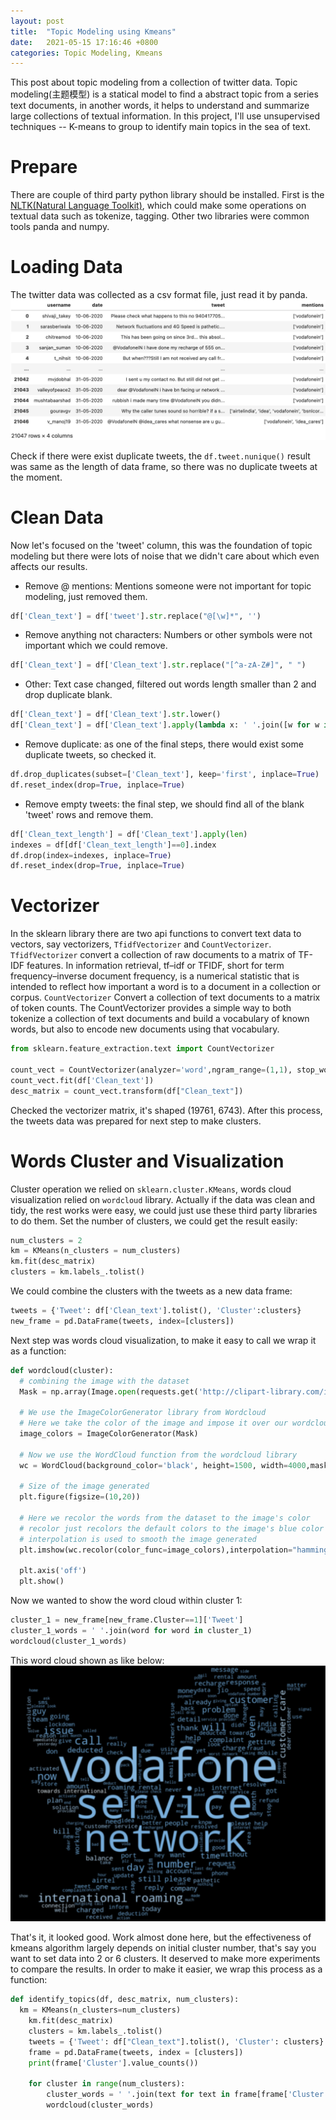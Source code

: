 ```yaml
---
layout: post
title:  "Topic Modeling using Kmeans"
date:   2021-05-15 17:16:46 +0800
categories: Topic Modeling, Kmeans
---
```

This post about topic modeling from a collection of twitter data. Topic modeling(主题模型) is a statical model to find a abstract topic from a series text documents, in another words, it helps to understand and summarize large collections of textual information.
In this project, I'll use unsupervised techniques -- K-means to group to identify main topics in the sea of text.

# Prepare
There are couple of third party python library should be installed. First is the [NLTK(Natural Language Toolkit)](http://www.nltk.org/), which could make some operations on textual data such as tokenize, tagging.
Other two libraries were common tools panda and numpy.

# Loading Data
The twitter data was collected as a csv format file, just read it by panda.
![Data snapshoot](/assets/WeChatcd5a291c90f560b8a27fc7ad96a70342.png)

Check if there were exist duplicate tweets, the `df.tweet.nunique()` result was same as the length of data frame, so there was no duplicate tweets at the moment.

# Clean Data
Now let's focused on the 'tweet' column, this was the foundation of topic modeling but there were lots of noise that we didn't care about which even affects our results.
- Remove @ mentions: Mentions someone were not important for topic modeling, just removed them.
```python
df['Clean_text'] = df['tweet'].str.replace("@[\w]*", '')
```
- Remove anything not characters: Numbers or other symbols were not important which we could remove.
```python
df['Clean_text'] = df['Clean_text'].str.replace("[^a-zA-Z#]", " ")
```
- Other: Text case changed, filtered out words length smaller than 2 and drop duplicate blank.
```python
df['Clean_text'] = df['Clean_text'].str.lower()
df['Clean_text'] = df['Clean_text'].apply(lambda x: ' '.join([w for w in x.split() if len(w)>2]))
```
- Remove duplicate: as one of the final steps, there would exist some duplicate tweets, so checked it.
```python
df.drop_duplicates(subset=['Clean_text'], keep='first', inplace=True)
df.reset_index(drop=True, inplace=True)
```
- Remove empty tweets: the final step, we should find all of the blank 'tweet' rows and remove them.
```python
df['Clean_text_length'] = df['Clean_text'].apply(len)
indexes = df[df['Clean_text_length']==0].index
df.drop(index=indexes, inplace=True)
df.reset_index(drop=True, inplace=True)
```

# Vectorizer
In the sklearn library there are two api functions to convert text data to vectors, say vectorizers, `TfidfVectorizer` and `CountVectorizer`.
`TfidfVectorizer` convert a collection of raw documents to a matrix of TF-IDF features. In information retrieval, tf–idf or TFIDF, short for term frequency–inverse document frequency, is a numerical statistic that is intended to reflect how important a word is to a document in a collection or corpus.
`CountVectorizer` Convert a collection of text documents to a matrix of token counts. The CountVectorizer provides a simple way to both tokenize a collection of text documents and build a vocabulary of known words, but also to encode new documents using that vocabulary.
```python
from sklearn.feature_extraction.text import CountVectorizer

count_vect = CountVectorizer(analyzer='word',ngram_range=(1,1), stop_words='english', min_df = 0.0001, max_df=0.7)
count_vect.fit(df['Clean_text'])
desc_matrix = count_vect.transform(df["Clean_text"])
```
Checked the vectorizer matrix, it's shaped (19761, 6743).
After this process, the tweets data was prepared for next step to make clusters.

# Words Cluster and Visualization
Cluster operation we relied on `sklearn.cluster.KMeans`, words cloud visualization relied on `wordcloud` library.
Actually if the data was clean and tidy, the rest works were easy, we could just use these third party libraries to do them.
Set the number of clusters, we could get the result easily:
```python
num_clusters = 2
km = KMeans(n_clusters = num_clusters)
km.fit(desc_matrix)
clusters = km.labels_.tolist()
```
We could combine the clusters with the tweets as a new data frame:
```python
tweets = {'Tweet': df['Clean_text'].tolist(), 'Cluster':clusters}
new_frame = pd.DataFrame(tweets, index=[clusters])
```

Next step was words cloud visualization, to make it easy to call we wrap it as a function:
```python
def wordcloud(cluster):
  # combining the image with the dataset
  Mask = np.array(Image.open(requests.get('http://clipart-library.com/image_gallery2/Twitter-PNG-Image.png', stream=True).raw))

  # We use the ImageColorGenerator library from Wordcloud
  # Here we take the color of the image and impose it over our wordcloud
  image_colors = ImageColorGenerator(Mask)

  # Now we use the WordCloud function from the wordcloud library
  wc = WordCloud(background_color='black', height=1500, width=4000,mask=Mask).generate(cluster)

  # Size of the image generated
  plt.figure(figsize=(10,20))

  # Here we recolor the words from the dataset to the image's color
  # recolor just recolors the default colors to the image's blue color
  # interpolation is used to smooth the image generated
  plt.imshow(wc.recolor(color_func=image_colors),interpolation="hamming")

  plt.axis('off')
  plt.show()
```
Now we wanted to show the word cloud within cluster 1:
```python
cluster_1 = new_frame[new_frame.Cluster==1]['Tweet']
cluster_1_words = ' '.join(word for word in cluster_1)
wordcloud(cluster_1_words)
```
This word cloud shown as like below:
![cluster 1 when the number of cluster was 2](/assets/WeChat816f864d2664d37647b0238e72773fbe.png)


That's it, it looked good. Work almost done here, but the effectiveness of kmeans algorithm largely depends on initial cluster number, that's say you want to set data into 2 or 6 clusters. It deserved to make more experiments to compare the results. In order to make it easier, we wrap this process as a function:
```python
def identify_topics(df, desc_matrix, num_clusters):
  km = KMeans(n_clusters=num_clusters)
    km.fit(desc_matrix)
    clusters = km.labels_.tolist()
    tweets = {'Tweet': df["Clean_text"].tolist(), 'Cluster': clusters}
    frame = pd.DataFrame(tweets, index = [clusters])
    print(frame['Cluster'].value_counts())

    for cluster in range(num_clusters):
        cluster_words = ' '.join(text for text in frame[frame['Cluster'] == cluster]['Tweet'])
        wordcloud(cluster_words)
```
